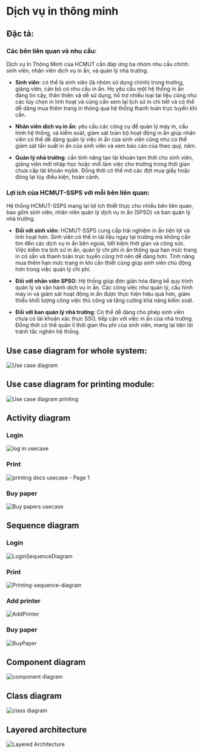 # Dịch vụ in thông minh 

## Đặc tả:
### Các bên liên quan và nhu cầu:
Dịch vụ In Thông Minh của HCMUT cần đáp ứng ba nhóm nhu cầu chính: sinh viên, nhân viên dịch vụ in ấn, và quản lý nhà trường.

- **Sinh viên**: có thể là sinh viên (là nhóm sử dụng chính) trong trường, giảng viên, cán bộ có nhu cầu in ấn. Họ yêu cầu một hệ thống in ấn đáng tin cậy, thân thiện và dễ sử dụng, hỗ trợ nhiều loại tài liệu cũng như các tùy chọn in linh hoạt và cũng cần xem lại lịch sử in chi tiết và có thể dễ dàng mua thêm trang in thông qua hệ thống thanh toán trực tuyến khi cần.

- **Nhân viên dịch vụ in ấn**: yêu cầu các công cụ để quản lý máy in, cấu hình hệ thống, và kiểm soát, giám sát toàn bộ hoạt động in ấn giúp nhân viên có thể dễ dàng quản lý việc in ấn của sinh viên cũng như có thể giám sát tần suất in ấn của sinh viên và xem báo cáo của theo quý, năm.

- **Quản lý nhà trường**: cần tính năng tạo tài khoản tạm thời cho sinh viên, giảng viên mới nhập học hoặc mới làm việc cho trường trong thời gian chưa cấp tài khoản mybk. Đồng thời có thể mở các đợt mua giấy hoặc đóng lại tùy điều kiện, hoàn cảnh.

### Lợi ích của HCMUT-SSPS với mỗi bên liên quan:
Hệ thống HCMUT-SSPS mang lại lợi ích thiết thực cho nhiều bên liên quan, bao gồm sinh viên, nhân viên quản lý dịch vụ in ấn (SPSO) và ban quản lý nhà trường.

- **Đối với sinh viên**: HCMUT-SSPS cung cấp trải nghiệm in ấn tiện lợi và linh hoạt hơn. Sinh viên có thể in tài liệu ngay tại trường mà không cần tìm đến các dịch vụ in ấn bên ngoài, tiết kiệm thời gian và công sức. Việc kiểm tra lịch sử in ấn, quản lý chi phí in ấn thông qua hạn mức trang in có sẵn và thanh toán trực tuyến cũng trở nên dễ dàng hơn. Tính năng mua thêm hạn mức trang in khi cần thiết cũng giúp sinh viên chủ động hơn trong việc quản lý chi phí.

- **Đối với nhân viên SPSO**: Hệ thống giúp đơn giản hóa đáng kể quy trình quản lý và vận hành dịch vụ in ấn. Các công việc như quản lý, cấu hình máy in và giám sát hoạt động in ấn được thực hiện hiệu quả hơn, giảm thiểu khối lượng công việc thủ công và tăng cường khả năng kiểm soát.

- **Đối với ban quản lý nhà trường**: Có thể dễ dàng cho phép sinh viên chưa có tài khoản xác thực SSO, tiếp cận với việc in ấn của nhà trường. Đồng thời có thể quản lí thời gian thu phí của sinh viên, mang lại tiện lợi tránh tắc nghẽn hệ thống.


## Use case diagram for whole system:
![Use case diagram](https://github.com/user-attachments/assets/52b0db28-7c93-4f26-b54b-e64c508e84ab)


## Use case diagram for printing module:
![Use case diagram printing](https://github.com/user-attachments/assets/540feb01-c9bc-408a-9369-f7f99eef0686)


## Activity diagram

### Login
![log in usecase](https://github.com/user-attachments/assets/aa27ec16-b4ad-4ae4-991f-2229c32d6bfd)


### Print
![printing docs usecase - Page 1](https://github.com/user-attachments/assets/05239cdc-71de-4226-8e76-66c661db9eb8)


### Buy paper
![Buy papers usecase](https://github.com/user-attachments/assets/281a77b4-c8e4-4aff-99bf-1c503154c9ca)



## Sequence diagram

### Login
![LoginSequenceDiagram](https://github.com/user-attachments/assets/7fd2c5fd-7246-4d7e-bceb-2bd3586de676)


### Print
![Printing-sequence-diagram](https://github.com/user-attachments/assets/2322bc64-0dbb-491d-bd43-4f2d39e4db53)


### Add printer 
![AddPrinter](https://github.com/user-attachments/assets/f926ead4-2d31-4633-84ac-b2445f853276)



### Buy paper
![BuyPaper](https://github.com/user-attachments/assets/ca2975ed-8390-42f9-b768-469ac76eb005)




## Component diagram
![component diagram](https://github.com/user-attachments/assets/0a185699-1aab-4777-be2f-17ffbba82060)


## Class diagram
![class diagram](https://github.com/user-attachments/assets/5a2fa55c-5361-4dc5-a508-b33d736bfda1)


## Layered architecture 
![Layered Architecture](https://github.com/user-attachments/assets/6148036a-f567-43db-ac2f-f3c10774ef55)

